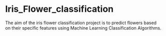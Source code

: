 # Iris_Flower_classification

The aim of the iris flower classification project is to predict flowers based on their specific features using Machine Learning Classification Algorithms.
